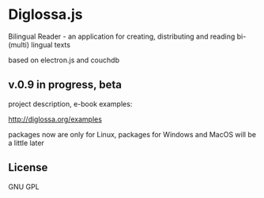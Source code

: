 # Diglossa.js

Bilingual Reader - an application for creating, distributing and reading bi-(multi) lingual texts

based on electron.js and couchdb

## v.0.9 in progress, beta

project description, e-book examples:

http://diglossa.org/examples

packages now are only for Linux, packages for Windows and MacOS will be a little later


## License

  GNU GPL
